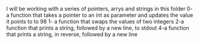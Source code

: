 I will be working with a series of pointers, arrys and strings in this folder
0- a function that takes a pointer to an int as parameter and updates the value it points to to 98
1- a function that swaps the values of two integers
2-a function that prints a string, followed by a new line, to stdout
4-a function that prints a string, in reverse, followed by a new line

